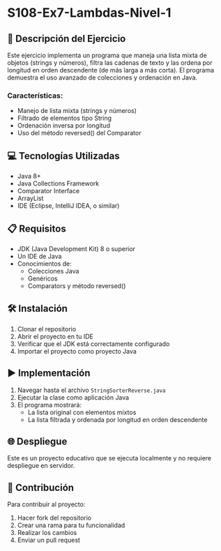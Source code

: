 # S108-Ex7-Lambdas-Nivel-1
## 📄 Descripción del Ejercicio
Este ejercicio implementa un programa que maneja una lista mixta de objetos (strings y números), filtra las cadenas de texto y las ordena por longitud en orden descendente (de más larga a más corta). El programa demuestra el uso avanzado de colecciones y ordenación en Java.

### Características:
- Manejo de lista mixta (strings y números)
- Filtrado de elementos tipo String
- Ordenación inversa por longitud
- Uso del método reversed() del Comparator

## 💻 Tecnologías Utilizadas
- Java 8+
- Java Collections Framework
- Comparator Interface
- ArrayList
- IDE (Eclipse, IntelliJ IDEA, o similar)

## 📋 Requisitos
- JDK (Java Development Kit) 8 o superior
- Un IDE de Java
- Conocimientos de:
  - Colecciones Java
  - Genéricos
  - Comparators y método reversed()

## 🛠️ Instalación
1. Clonar el repositorio
2. Abrir el proyecto en tu IDE
3. Verificar que el JDK está correctamente configurado
4. Importar el proyecto como proyecto Java

## ▶️ Implementación
1. Navegar hasta el archivo `StringSorterReverse.java`
2. Ejecutar la clase como aplicación Java
3. El programa mostrará:
   - La lista original con elementos mixtos
   - La lista filtrada y ordenada por longitud en orden descendente

## 🌐 Despliegue
Este es un proyecto educativo que se ejecuta localmente y no requiere despliegue en servidor.

## 🤝 Contribución
Para contribuir al proyecto:
1. Hacer fork del repositorio
2. Crear una rama para tu funcionalidad
3. Realizar los cambios
4. Enviar un pull request
